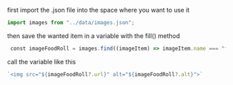 

first import the .json file into the space where you want to use it

```JavaScript
import images from "../data/images.json";
```

then save  the wanted item in a variable with the fill() method

```JavaScript
 const imageFoodRoll = images.find((imageItem) => imageItem.name === "food rolls");
```

call the variable like this
```JavaScript
`<img src="${imageFoodRoll?.url}" alt="${imageFoodRoll?.alt}">`
```
